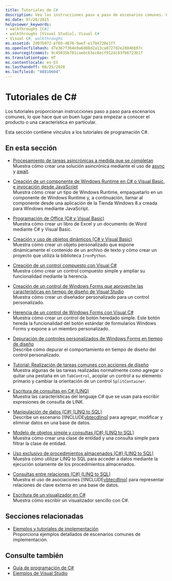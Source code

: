```yaml
---
title: Tutoriales de C#
description: Vea las instrucciones paso a paso de escenarios comunes. Estos tutoriales de C# son un buen punto de partida para empezar a conocer un producto o un área de características determinada.
ms.date: 07/20/2015
helpviewer_keywords:
- walkthroughs [C#]
- walkthroughs [Visual Studio], Visual C#
- Visual C#, walkthroughs
ms.assetid: 2d07b972-ef69-4676-9aef-e1784728e1ff
ms.openlocfilehash: d7e367f3b4e9a6d88d2a13ca8727d2e2884bb97c
ms.sourcegitcommit: 9c45035b781caebc63ec8ecf912dc83fb6723b1f
ms.translationtype: HT
ms.contentlocale: es-ES
ms.lasthandoff: 08/25/2020
ms.locfileid: "88810604"
---
```

# <a name="c-walkthroughs"></a>Tutoriales de C#

Los tutoriales proporcionan instrucciones paso a paso para escenarios comunes, lo que hace que un buen lugar para empezar a conocer el producto o una característica en particular.

 Esta sección contiene vínculos a los tutoriales de programación C#.

## <a name="in-this-section"></a>En esta sección

- [Procesamiento de tareas asincrónicas a medida que se completan](./programming-guide/concepts/async/start-multiple-async-tasks-and-process-them-as-they-complete.md)\
  Muestra cómo crear una solución asincrónica mediante el uso de [async](./language-reference/keywords/async.md) y [await](./language-reference/operators/await.md).

- [Creación de un componente de Windows Runtime en C# o Visual Basic, e invocación desde JavaScript](/windows/uwp/winrt-components/walkthrough-creating-a-simple-windows-runtime-component-and-calling-it-from-javascript)\
  Muestra cómo crear un tipo de Windows Runtime, empaquetarlo en un componente de Windows Runtime y, a continuación, llamar al componente desde una aplicación de la Tienda Windows 8.x creada para Windows mediante JavaScript.

- [Programación de Office (C# y Visual Basic)](./programming-guide/interop/walkthrough-office-programming.md)\
  Muestra cómo crear un libro de Excel y un documento de Word mediante C# y Visual Basic.

- [Creación y uso de objetos dinámicos (C# y Visual Basic)](./programming-guide/types/walkthrough-creating-and-using-dynamic-objects.md)\
  Muestra cómo crear un objeto personalizado que expone dinámicamente el contenido de un archivo de texto y cómo crear un proyecto que utiliza la biblioteca `IronPython`.

- [Creación de un control compuesto con Visual C#](../framework/winforms/controls/walkthrough-authoring-a-composite-control-with-visual-csharp.md)\
  Muestra cómo crear un control compuesto simple y ampliar su funcionalidad mediante la herencia.

- [Creación de un control de Windows Forms que aproveche las características en tiempo de diseño de Visual Studio](../framework/winforms/controls/creating-a-wf-control-design-time-features.md)\
  Muestra cómo crear un diseñador personalizado para un control personalizado.

- [Herencia de un control de Windows Forms con Visual C#](../framework/winforms/controls/walkthrough-inheriting-from-a-windows-forms-control-with-visual-csharp.md)\
  Muestra cómo crear un control de botón heredado simple. Este botón hereda la funcionalidad del botón estándar de formularios Windows Forms y expone a un miembro personalizado.

- [Depuración de controles personalizados de Windows Forms en tiempo de diseño](../framework/winforms/controls/walkthrough-debugging-custom-windows-forms-controls-at-design-time.md)\
  Describe cómo depurar el comportamiento en tiempo de diseño del control personalizado.

- [Tutorial: Realización de tareas comunes con acciones de diseño](../framework/winforms/controls/perform-common-tasks-design-actions.md)\
  Muestra algunas de las tareas realizadas normalmente como agregar o quitar una pestaña en un `TabControl`, acoplar un control a su elemento primario y cambiar la orientación de un control `SplitContainer`.

- [Escritura de consultas en C# (LINQ)](./programming-guide/concepts/linq/walkthrough-writing-queries-linq.md)\
  Muestra las características del lenguaje C# que se usan para escribir expresiones de consulta de LINK.

- [Manipulación de datos (C#) (LINQ to SQL)](../framework/data/adonet/sql/linq/walkthrough-manipulating-data-csharp.md)\
  Describe un escenario [!INCLUDE[vbtecdlinq](~/includes/vbtecdlinq-md.md)] para agregar, modificar y eliminar datos en una base de datos.

- [Modelo de objetos simple y consultas (C#) (LINQ to SQL)](../framework/data/adonet/sql/linq/walkthrough-simple-object-model-and-query-csharp.md)\
  Muestra cómo crear una clase de entidad y una consulta simple para filtrar la clase de entidad.

- [Uso exclusivo de procedimientos almacenados (C#) (LINQ to SQL)](../framework/data/adonet/sql/linq/walkthrough-using-only-stored-procedures-csharp.md)\
  Muestra cómo utilizar LINQ to SQL para acceder a datos mediante la ejecución solamente de los procedimientos almacenados.

- [Consultas entre relaciones (C#) (LINQ to SQL)](../framework/data/adonet/sql/linq/walkthrough-querying-across-relationships-csharp.md)\
  Muestra el uso de asociaciones [!INCLUDE[vbtecdlinq](~/includes/vbtecdlinq-md.md)] para representar relaciones de clave externa en una base de datos.

- [Escritura de un visualizador en C#](/visualstudio/debugger/walkthrough-writing-a-visualizer-in-csharp)\
  Muestra cómo escribir un visualizador sencillo con C#.

## <a name="related-sections"></a>Secciones relacionadas

- [Ejemplos y tutoriales de implementación](/visualstudio/deployment/clickonce-deployment-samples-and-walkthroughs)\
  Proporciona ejemplos detallados de escenarios comunes de implementación.

## <a name="see-also"></a>Consulte también

- [Guía de programación de C#](./programming-guide/index.md)
- [Ejemplos de Visual Studio](/visualstudio/ide/visual-studio-ide)
